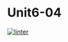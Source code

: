 # Unit6-04
[![linter](https://github.com/Abdullah-Al-Rashid/Unit6-04/workflows/linter/badge.svg)](https://github.com/marketplace/actions/super-linter)         
